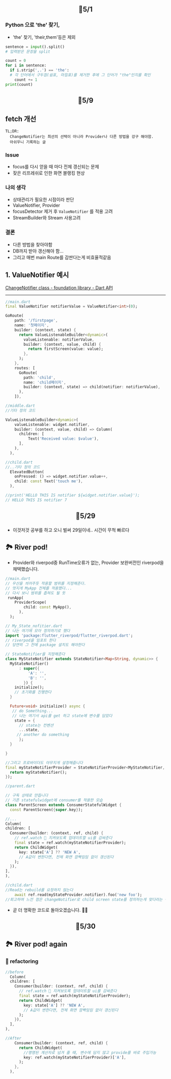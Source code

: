 ## <p align="center">📆5/1</p>

### Python 으로 'the' 찾기,

- 'the' 찾기, 'their,them'등은 제외

```python
sentence = input().split()
# 입력받은 문장을 split

count = 0
for i in sentence:
  if i.strip(',.') == 'the':
  # 각 단어에서 구두점(쉼표, 마침표)를 제거한 후에 그 단어가 "the"인지를 확인
    count += 1
print(count)
```

## <p align="center">📆5/9</p>

## fetch 개선

```
TL;DR:
  ChangeNotifier는 최선의 선택이 아니라 Provider나 다른 방법을 강구 해야함.
  아쉬우니 기록하는 글
```

### Issue

- focus를 다시 얻을 때 마다 전체 갱신되는 문제
- 잦은 리프레쉬로 인한 화면 블랭킹 현상

### 나의 생각

- 상태관리가 필요한 시점이라 판단
- ValueNotifier, Provider
- focusDetector 제거 후 `ValueNotifier` 를 적용 고려
- StreamBuilder와 Stream 사용고려

### 결론

- 다른 방법을 찾아야함
- DB까지 받아 갱신해야 함...
- 그리고 매번 main Route를 감싼다는게 비효율적같음

## 1. ValueNotifier 예시

[ChangeNotifier class - foundation library - Dart API](https://api.flutter.dev/flutter/foundation/ChangeNotifier-class.html)

---

```dart
//main.dart
final ValueNotifier notifierValue = ValueNotifier<int>(0);

GoRoute(
    path: '/firstpage',
    name: '첫페이지',
    builder: (context, state) {
      return ValueListenableBuilder<dynamic>(
        valueListenable: notifierValue,
        builder: (context, value, child) {
          return firstScreen(value: value);
        },
      );
    },
    routes: [
      GoRoute(
        path: 'child',
        name: 'child페이지',
        builder: (context, state) => child(notifier: notifierValue),
      ),
    ]),
```

```dart
//middle.dart
//기타 정의 코드

ValueListenableBuilder<dynamic>(
    valueListenable: widget.notifier,
    builder: (context, value, child) => Column(
      children: [
          Text('Received value: $value'),
      ],
    ),
  ),

```

```dart
//child.dart
//..기타 정의 코드
  ElevatedButton(
    onPressed: () => widget.notifier.value++,
    child: const Text('touch me'),
  ),

//print('HELLO THIS IS notifier ${widget.notifier.value}');
// HELLO THIS IS notifier 7
```

## <p align="center">📆5/29</p>

- 이것저것 공부를 하고 오니 벌써 29일이네.. 시간이 무척 빠르다

## 🏞️ River pod!

- Provider와 riverpod중 RunTime오류가 없는, Provider 보완버전인 riverpod을 채택했습니다.

```dart
//main.dart
// 우산을 씌어주듯 적용할 범위를 지정해준다.
// 멋지게 MyApp 전체를 적용했다...
// 다시 보니 범위를 좁혀도 될 듯
 runApp(
    ProviderScope(
        child: const MyApp(),
      ),
  );
```

```dart
// My_State_nofitier.dart
// 나는 여기에 모아 정의하기로 했다
import 'package:flutter_riverpod/flutter_riverpod.dart';
// riverpod을 임포트 한다
// 당연히 그 전에 package 설치도 해야한다

// StateNotifier을 지정해준다
class MyStateNotifier extends StateNotifier<Map<String, dynamic>> {
  MyStateNotifier()
      : super({
          'A': '',
          'B': '',
        }) {
    initialize();
    // 초기화를 진행한다
  }

  Future<void> initialize() async {
   // do Something...
   // 나는 여기서 api를 get 하고 state에 변수를 담았다
    state = {
      // state는 컨벤션
      ...state,
     // another do something
      };
  }

}

//그리고 프로바이더도 야무지게 설정해줍니다
final myStateNotifierProvider = StateNotifierProvider<MyStateNotifier, Map<String, dynamic>>((ref) {
  return myStateNotifier();
});
```

```dart
//parent.dart

// 구독 상태로 만듭니다
// 기존 statefulwidget에 consumer를 적용한 모습
class ParentScreen extends ConsumerStatefulWidget {
  const ParentScreen({super.key});

//...
Column(
children: [
  Consumer(builder: (context, ref, child) {
    // ref.watch 👀 지켜보도록 업데이트할 ui를 감싸준다
    final state = ref.watch(myStateNotifierProvider);
    return ChildWidget(
      key: state['A'] ?? 'NEW A',
      // A값이 변한다면, 전체 화면 깜빡임임 없이 갱신된다
    );
  }),
],
),
```

```dart
//child.dart
//Read는 rebuild를 요청하지 않는다
    await ref.read(myStateProvider.notifier).foo('new foo');
//회고하며 느낀 점은 changeNotifier로 child screen state를 정의하는게 맞다라는 생각..
```

- 곧 더 명확한 코드로 돌아오겠습니다. 🙇‍♀️

## <p align="center">📆5/30</p>

## 🏞️ River pod! again

### 🔨 refactoring

```dart
//before
  Column(
  children: [
    Consumer(builder: (context, ref, child) {
      // ref.watch 👀 지켜보도록 업데이트할 ui를 감싸준다
      final state = ref.watch(myStateNotifierProvider);
      return ChildWidget(
        key: state['A'] ?? 'NEW A',
        // A값이 변한다면, 전체 화면 깜빡임임 없이 갱신된다
      );
    }),
  ],
),
```

```dart
//After
    Consumer(builder: (context, ref, child) {
      return ChildWidget(
        //명명된 계산자로 넘겨 줄 때, 변수에 담지 않고 provide를 바로 주입가능
        key: ref.watch(myStateNotifierProvider)['A'],
      );
    },
  ),
```
